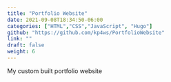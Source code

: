```yaml
---
title: "Portfolio Website"
date: 2021-09-08T18:34:50-06:00
categories: ["HTML","CSS","JavaScript", "Hugo"]
github: "https://github.com/kp4ws/PortfolioWebsite"
link: ""
draft: false
weight: 6
---
```

My custom built portfolio website
